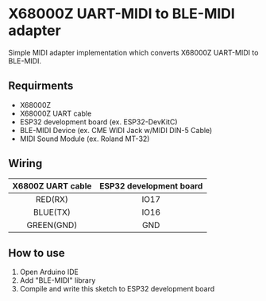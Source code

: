 # X68000Z UART-MIDI to BLE-MIDI adapter
Simple MIDI adapter implementation which converts X68000Z UART-MIDI to BLE-MIDI.

## Requirments
* X68000Z
* X68000Z UART cable
* ESP32 development board (ex. ESP32-DevKitC)
* BLE-MIDI Device (ex. CME WIDI Jack w/MIDI DIN-5 Cable)
* MIDI Sound Module (ex. Roland MT-32)

## Wiring
|X6800Z UART cable|ESP32 development board|
|:-:|:-:|
|RED(RX)|IO17|
|BLUE(TX)|IO16|
|GREEN(GND)|GND|

## How to use
1. Open Arduino IDE
2. Add "BLE-MIDI" library
3. Compile and write this sketch to ESP32 development board